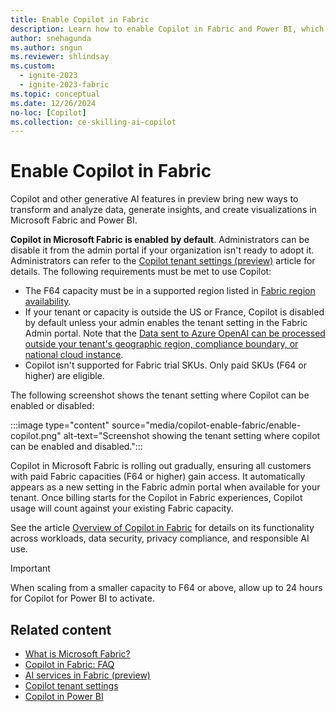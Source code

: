 ```yaml
---
title: Enable Copilot in Fabric
description: Learn how to enable Copilot in Fabric and Power BI, which brings a new way to transform and analyze data, generate insights, and create visualizations.
author: snehagunda
ms.author: sngun
ms.reviewer: shlindsay
ms.custom:
  - ignite-2023
  - ignite-2023-fabric
ms.topic: conceptual
ms.date: 12/26/2024
no-loc: [Copilot]
ms.collection: ce-skilling-ai-copilot
---
```


# Enable Copilot in Fabric

Copilot and other generative AI features in preview bring new ways to transform and analyze data, generate insights, and create visualizations in Microsoft Fabric and Power BI.

**Copilot in Microsoft Fabric is enabled by default**. Administrators can be disable it from the admin portal if your organization isn't ready to adopt it. Administrators can refer to the [Copilot tenant settings (preview)](../admin/service-admin-portal-copilot.md) article for details. The following requirements must be met to use Copilot:

- The F64 capacity must be in a supported region listed in [Fabric region availability](../admin/region-availability.md).
- If your tenant or capacity is outside the US or France, Copilot is disabled by default unless your admin enables the tenant setting in the Fabric Admin portal. Note that the [Data sent to Azure OpenAI can be processed outside your tenant's geographic region, compliance boundary, or national cloud instance](../admin/service-admin-portal-copilot.md).
- Copilot isn't supported for Fabric trial SKUs. Only paid SKUs (F64 or higher) are eligible.

The following screenshot shows the tenant setting where Copilot can be enabled or disabled:

:::image type="content" source="media/copilot-enable-fabric/enable-copilot.png" alt-text="Screenshot showing the tenant setting where copilot can be enabled and disabled.":::

Copilot in Microsoft Fabric is rolling out gradually, ensuring all customers with paid Fabric capacities (F64 or higher) gain access. It automatically appears as a new setting in the Fabric admin portal when available for your tenant. Once billing starts  for the Copilot in Fabric experiences, Copilot usage will count against your existing Fabric capacity.

See the article [Overview of Copilot in Fabric](../fundamentals/copilot-fabric-overview.md) for details on its functionality across workloads, data security, privacy compliance, and responsible AI use.

> [!IMPORTANT]
> When scaling from a smaller capacity to F64 or above, allow up to 24 hours for Copilot for Power BI to activate.

## Related content

- [What is Microsoft Fabric?](../fundamentals/microsoft-fabric-overview.md)
- [Copilot in Fabric: FAQ](../fundamentals/copilot-faq-fabric.yml)
- [AI services in Fabric (preview)](../data-science/ai-services/ai-services-overview.md)
- [Copilot tenant settings](../admin/service-admin-portal-copilot.md)
- [Copilot in Power BI](/power-bi/create-reports/copilot-introduction)
